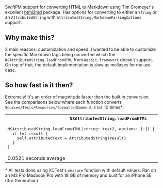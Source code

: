 SwiftPM support for converting HTML to Markdown using Tim Gromeyer's excellent [html2md](https://github.com/tim-gromeyer/html2md) package. Has options for converting to either a `String` or an `AttributedString` with `AttributedString.MarkdownParsingOptions` support.

## Why make this?
2 main reasons: customization and speed. I wanted to be able to customize the specific Markdown tags being converted which the `NSAttributedString.loadFromHTML` from `WebKit.framework` doesn't support. On top of that, the default implementation is slow as mollases for my use case.

## So how fast is it then? 
Extremely! It's an order of maginitude faster than the built in conversion. See the comparisons below where each function converts `Sources/Tests/Resources/formattedComment.html` 10 times\*:

<table>
  <tr>
    <th>
      <code>NSAttributedString.loadFromHTML</code>
    </th>
    <th>
      <code>html2md.Converter</code>
    </th>
  </tr>
  <tr>
    <td>
      <pre lang="swift">
NSAttributedString.loadFromHTML(string: text2, options: [:]) { [self] result, _, _ in
  if let result {
    self.attributedText = AttributedString(result)
  }
}      
</pre>
    </td>
    <td>
      <pre lang=swift>
html2md.Converter(&stdStr, withUnsafeMutablePointer(to: &options) { _ in
  nil // Optional C++ value but pointer declaration is required in Swift
}).convert()      
      </pre>
    </td>
  </tr>
  <tr>
    <td>
      0.0521 seconds average
    </td>
    <td>
      0.0091 seconds average
    </td>
  </tr>
</table>

\* All tests done using XCTest's `measure` function with default values. Ran on an M3 Pro Macbook Pro with 18 GB of memory and built for an iPhone SE (3rd Generation)
